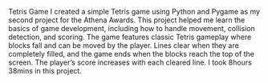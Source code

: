 Tetris Game
I created a simple Tetris game using Python and Pygame as my second project for the Athena Awards. This project helped me learn the basics of game development,
including how to handle movement, collision detection, and scoring. The game features classic Tetris gameplay where blocks fall and can be moved by the player. 
Lines clear when they are completely filled, and the game ends when the blocks reach the top of the screen. The player’s score increases with each cleared line.
I took 8hours 38mins in this project.
